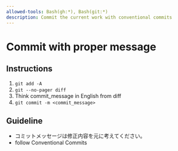 ```yaml
---
allowed-tools: Bash(gh:*), Bash(git:*)
description: Commit the current work with conventional commits
---
```


# Commit with proper message

## Instructions

1. `git add -A`
2. `git --no-pager diff`
3. Think commit_message in English from diff
4. `git commit -m <commit_message>`

## Guideline

- コミットメッセージは修正内容を元に考えてください。
- follow Conventional Commits
